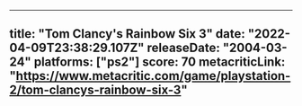 
---
title: "Tom Clancy's Rainbow Six 3"
date: "2022-04-09T23:38:29.107Z"
releaseDate: "2004-03-24"
platforms: ["ps2"]
score: 70
metacriticLink: "https://www.metacritic.com/game/playstation-2/tom-clancys-rainbow-six-3"
---
